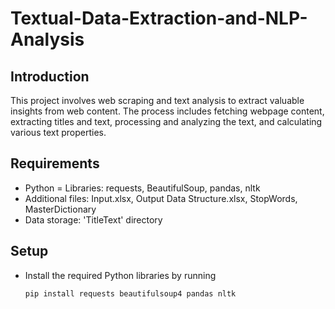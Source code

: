 # Textual-Data-Extraction-and-NLP-Analysis

## Introduction

This project involves web scraping and text analysis to extract valuable insights from web content. The process includes fetching webpage content, extracting titles and text, processing and analyzing the text, and calculating various text properties.

## Requirements

- Python
= Libraries: requests, BeautifulSoup, pandas, nltk
- Additional files: Input.xlsx, Output Data Structure.xlsx, StopWords, MasterDictionary
- Data storage: 'TitleText' directory

## Setup

- Install the required Python libraries by running
     ```bash
     pip install requests beautifulsoup4 pandas nltk
     ```

